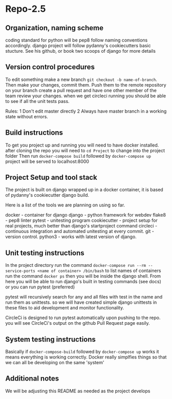 # Repo-2.5

## Organization, naming scheme 

coding standard for python will be pep8 follow naming conventions accordingly.
django project will follow pydanny's cookiecutters basic stucture. See his github, or book two scoops of django for more details

## Version control procedures

To edit something make a new branch `git checkout -b name-of-branch`.
Then make your changes, commit them. Push them to the remote repository on your branch
create a pull request and have one other member of the team review your changes.
when we get circleci running you should be able to see if all the unit tests pass.

Rules:
1 Don't edit master directly
2 Always have master branch in a working state without errors.

## Build instructions

To get you project up and running you will need to have docker installed.
after cloning the repo you will need to `cd Project` to change into the project folder
Then run `docker-compose build` followed by `docker-compose up`
project will be served to localhost:8000

## Project Setup and tool stack

The project is built on django wrapped up in a docker container, it is based of
pydanny's cookiecutter django build. 

Here is a list of the tools we are planning on using so far.

docker - container for django
django - python framework for webdev
flake8 - pep8 linter
pytest - unitesting program
cookiecutter - project setup for real projects, much better than django's startproject command
circleci - continuous integration and automated unitesting at every commit.
git - version control.
python3 - works with latest version of django.

## Unit testing instructions

In the project directory run the command 
`docker-compose run --rm --service-ports <name of container> /bin/bash`
to list names of containers run the command `docker ps`
then you will be inside the django shell. From here you will
be able to run django's built in testing commands (see docs) or you can run pytest (preferred)

pytest will recursively search for any and all files with test in the name and run them as unittests.
so we will have created simple django unittests in these files to aid development and monitor functionality.

CircleCi is designed to run pytest automatically upon pushing to the repo.
you will see CircleCi's output on the github Pull Request page easily.

## System testing instructions

Basically if `docker-compose-build` followed by `docker-compose up` works 
it means everything is working correctly. Docker really simplfies things so 
that we can all be developing on the same 'system'

## Additional notes

We will be adjusting this README as needed as the project develops

